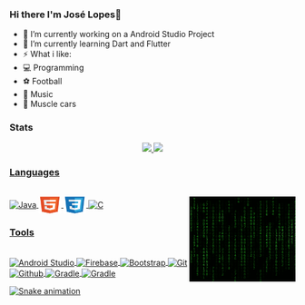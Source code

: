 ### Hi there I'm José Lopes👋



- 🔭 I’m currently working on a Android Studio Project
- 🌱 I’m currently learning Dart and Flutter
- ⚡ What i like: 
- 💻 Programming
- ⚽ Football
- 🎵 Music
- 🚗 Muscle cars

<h3>Stats</h3>
<div align="center">
  <a href="https://github.com/joselopes04/joselopes04">
   <img height="180em" src="https://github-readme-stats.vercel.app/api?username=joselopes04&theme=dracula"/>
  <img height="180em" src="https://github-readme-stats.vercel.app/api/top-langs/?username=joselopes04&layout=compact&langs_count=16&theme=dracula"/>
</div>
  
       
  
  <h3>Languages</h3>
  <div style="display: inline_block"><br>
  <img align="center" alt="Java" height="30" width="40" src="https://cdn.jsdelivr.net/gh/devicons/devicon/icons/java/java-original-wordmark.svg">
  <img align="center" alt="HTML" height="30" width="40" src="https://raw.githubusercontent.com/devicons/devicon/master/icons/html5/html5-original.svg">
  <img align="center" alt="CSS" height="30" width="40" src="https://raw.githubusercontent.com/devicons/devicon/master/icons/css3/css3-original.svg">
  <img align="center" alt="C" height="30" width="40" src="https://cdn.jsdelivr.net/gh/devicons/devicon/icons/c/c-original.svg">
   <img align="right" alt="Hacker-pic" height="150" src="https://github.com/joselopes04/joselopes04/blob/main/matrix.gif">
    
  <h3>Tools</h3>
  <div style="display: inline_block"><br>
  <img align="center" alt="Android Studio" height="30" width="40" src="https://cdn.jsdelivr.net/gh/devicons/devicon/icons/androidstudio/androidstudio-original.svg">
  <img align="center" alt="Firebase" height="30" width="40" src="https://cdn.jsdelivr.net/gh/devicons/devicon/icons/firebase/firebase-plain-wordmark.svg">
  <img align="center" alt="Bootstrap" height="30" width="40" src="https://cdn.jsdelivr.net/gh/devicons/devicon/icons/bootstrap/bootstrap-original-wordmark.svg">
  <img align="center" alt="Git" height="30" width="40" src="https://cdn.jsdelivr.net/gh/devicons/devicon/icons/git/git-original-wordmark.svg"> 
  <img align="center" alt="Github" height="30" width="40" src="https://cdn.jsdelivr.net/gh/devicons/devicon/icons/github/github-original.svg">
  <img align="center" alt="Gradle" height="30" width="40" src="https://cdn.jsdelivr.net/gh/devicons/devicon/icons/gradle/gradle-plain-wordmark.svg">
  <img align="center" alt="Gradle" height="30" width="40" src="https://cdn.jsdelivr.net/gh/devicons/devicon/icons/vscode/vscode-original-wordmark.svg"> 
   
<div> 
  
  ![Snake animation](https://github.com/joselopes04/joselopes04/blob/output/github-contribution-grid-snake.svg)
</div>
